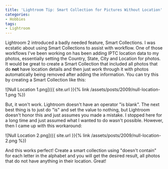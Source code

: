 ```yaml
---
title: 'Lightroom Tip: Smart Collection for Pictures Without Location'
categories:
- Hobbies
tags:
- Lightroom
---
```


Lightroom 2 introduced a badly needed feature, Smart Collections. I was ecstatic about using Smart Collections to assist with workflow. One of those workflows I've been working on has been adding IPTC location data to my photos, essentially setting the Country, State, City and Location for photos. It would be great to create a Smart Collection that included all photos that do **not** have location details and then just work through it with photos automatically being removed after adding the information. You can try this by creating a Smart Collection like this:

![Null Location 1.png]({{ site.url }}{% link /assets/posts/2009/null-location-1.png %})

But, it won't work. Lightroom doesn't have an operator "is blank". The next best thing is to just do "is" and set the value to nothing, but Lightroom doesn't honor this and just assumes you made a mistake. I stopped here for a long time and just assumed what I wanted to do wasn't possible. However, then I came up with this workaround:

![Null Location 2.png]({{ site.url }}{% link /assets/posts/2009/null-location-2.png %})

And this works perfect! Create a smart collection using "doesn't contain" for each letter in the alphabet and you will get the desired result, all photos that do not have anything in their location. Great!
